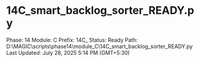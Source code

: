 # 14C_smart_backlog_sorter_READY.py

Phase: 14
Module: C
Prefix: 14C_
Status: Ready
Path: D:\MAGIC\scripts\phase14\module_C\14C_smart_backlog_sorter_READY.py
Last Updated: July 28, 2025 5:14 PM (GMT+5:30)
